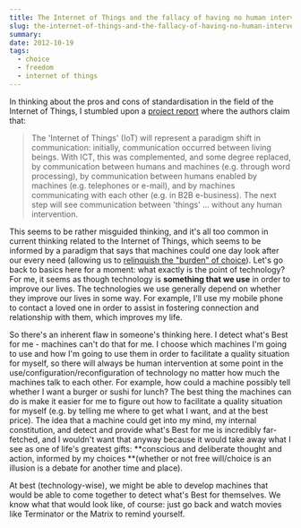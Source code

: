 ```yaml
---
title: The Internet of Things and the fallacy of having no human intervention
slug: the-internet-of-things-and-the-fallacy-of-having-no-human-intervention
summary: 
date: 2012-10-19
tags:
  - choice
  - freedom
  - internet of things
---
```

In thinking about the pros and cons of standardisation in the field of the
Internet of Things, I stumbled upon a [project
report](https://www.comsys.rwth-aachen.de/fileadmin/papers/2011/2011-kai-JITSR.pdf)
where the authors claim that:

> The 'Internet of Things' (IoT) will represent a paradigm shift in
communication: initially, communication occurred between living beings. With
ICT, this was complemented, and some degree replaced, by communication between
humans and machines (e.g. through word processing), by communication between
humans enabled by machines (e.g. telephones or e-mail), and by machines
communicating with each other (e.g. in B2B e-business). The next step will see
communication between 'things' ... without any human intervention.

This seems to be rather misguided thinking, and it's all too common in current
thinking related to the Internet of Things, which seems to be informed by a
paradigm that says that machines could one day look after our every need
(allowing us to [relinquish the "burden" of
choice](/2012/09/03/on-wanting-to-relinquish-the-desire-to-choose/ "On wanting to relinquish the desire to choose" )).
Let's go back to basics here for a moment: what exactly is the point of technology? For
me, it seems as though technology is **something that we use** in order to
improve our lives. The technologies we use generally depend on whether they
improve our lives in some way. For example, I'll use my mobile phone to
contact a loved one in order to assist in fostering connection and
relationship with them, which improves my life.

So there's an inherent flaw in someone's thinking here. I detect what's Best
for me - machines can't do that for me. I choose which machines I'm going to
use and how I'm going to use them in order to facilitate a quality situation
for myself, so there will always be human intervention at some point in the
use/configuration/reconfiguration of technology no matter how much the
machines talk to each other. For example, how could a machine possibly tell
whether I want a burger or sushi for lunch? The best thing the machines can do
is make it easier for me to figure out how to facilitate a quality situation
for myself (e.g. by telling me where to get what I want, and at the best
price). The idea that a machine could get into my mind, my internal
constitution, and detect and provide what's Best for me is incredibly far-
fetched, and I wouldn't want that anyway because it would take away what I see
as one of life's greatest gifts: **conscious and deliberate thought and
action, informed by my choices **(whether or not free will/choice is an
illusion is a debate for another time and place).

At best (technology-wise), we might be able to develop machines that would be
able to come together to detect what's Best for themselves. We know what that
would look like, of course: just go back and watch movies like Terminator or
the Matrix to remind yourself.


